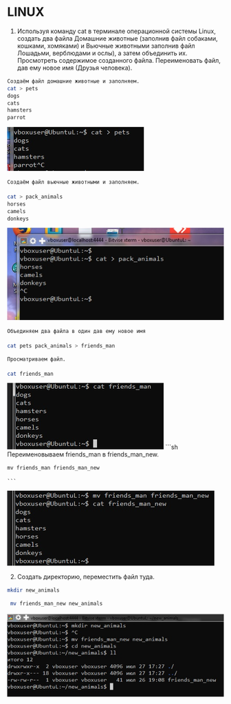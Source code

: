 # **LINUX**

1. Используя команду cat в терминале операционной системы Linux, создать
два файла Домашние животные (заполнив файл собаками, кошками,
хомяками) и Вьючные животными заполнив файл Лошадьми, верблюдами и
ослы), а затем объединить их. Просмотреть содержимое созданного файла.
Переименовать файл, дав ему новое имя (Друзья человека).
```sh
Создаём файл домашние животные и заполняем.
cat > pets
dogs
cats
hamsters
parrot
```
![Text](images\images_1.jpg)
```sh
Создаём файл вьючные животными и заполняем.

cat > pack_animals
horses
camels
donkeys
```
![Text](images\images_2.jpg)

```sh
Объединяем два файла в один дав ему новое имя

cat pets pack_animals > friends_man
```
```sh
Просматриваем файл.

cat friends_man
```

![Text](images\images_3.jpg)
    ```sh
    Переименовываем friends_man в friends_man_new.

    mv friends_man friends_man_new

    ```
 ![Text](images\images_4.jpg)

2. Создать директорию, переместить файл туда.
```sh   
mkdir new_animals
```
```sh   
 mv friends_man_new new_animals
```

![Text](images\images_5.jpg)
